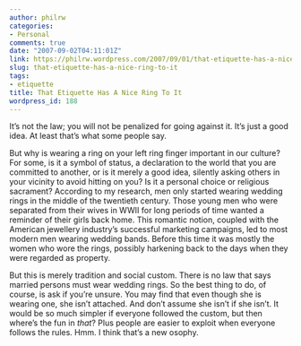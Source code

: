 ```yaml
---
author: philrw
categories:
- Personal
comments: true
date: "2007-09-02T04:11:01Z"
link: https://philrw.wordpress.com/2007/09/01/that-etiquette-has-a-nice-ring-to-it/
slug: that-etiquette-has-a-nice-ring-to-it
tags:
- etiquette
title: That Etiquette Has A Nice Ring To It
wordpress_id: 188
---
```


It’s not the law; you will not be penalized for going against it. It’s just a good idea. At least that’s what some people say.

But why is wearing a ring on your left ring finger important in our culture? For some, is it a symbol of status, a declaration to the world that you are committed to another, or is it merely a good idea, silently asking others in your vicinity to avoid hitting on you? Is it a personal choice or religious sacrament? According to my research, men only started wearing wedding rings in the middle of the twentieth century. Those young men who were separated from their wives in WWII for long periods of time wanted a reminder of their girls back home. This romantic notion, coupled with the American jewellery industry’s successful marketing campaigns, led to most modern men wearing wedding bands. Before this time it was mostly the women who wore the rings, possibly harkening back to the days when they were regarded as property.

But this is merely tradition and social custom. There is no law that says married persons must wear wedding rings. So the best thing to do, of course, is ask if you’re unsure. You may find that even though she is wearing one, she isn’t attached. And don’t assume she isn’t if she isn’t. It would be so much simpler if everyone followed the custom, but then where’s the fun in _that_? Plus people are easier to exploit when everyone follows the rules. Hmm. I think that’s a new osophy.
